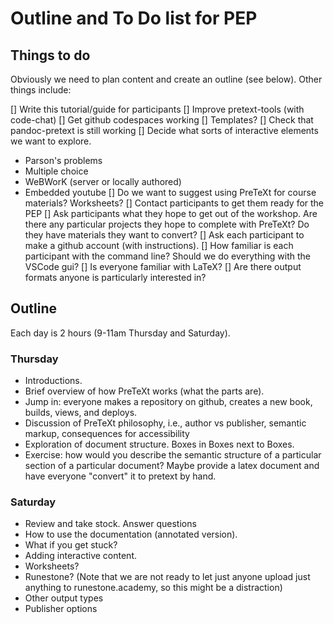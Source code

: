 # Outline and To Do list for PEP

## Things to do

Obviously we need to plan content and create an outline (see below).  Other things include:

[] Write this tutorial/guide for participants
[] Improve pretext-tools (with code-chat)
[] Get github codespaces working
  [] Templates?
[] Check that pandoc-pretext is still working
[] Decide what sorts of interactive elements we want to explore.
  - Parson's problems
  - Multiple choice
  - WeBWorK (server or locally authored)
  - Embedded youtube
[] Do we want to suggest using PreTeXt for course materials?  Worksheets?
[] Contact participants to get them ready for the PEP
  [] Ask participants what they hope to get out of the workshop.  Are there any particular projects they hope to complete with PreTeXt?  Do they have materials they want to convert?
  [] Ask each participant to make a github account (with instructions).
  [] How familiar is each participant with the command line?  Should we do everything with the VSCode gui?
  [] Is everyone familiar with LaTeX?
  [] Are there output formats anyone is particularly interested in?

## Outline

Each day is 2 hours (9-11am Thursday and Saturday).  

### Thursday

- Introductions.
- Brief overview of how PreTeXt works (what the parts are).
- Jump in: everyone makes a repository on github, creates a new book, builds, views, and deploys.
- Discussion of PreTeXt philosophy, i.e., author vs publisher, semantic markup, consequences for accessibility
- Exploration of document structure.  Boxes in Boxes next to Boxes.
- Exercise: how would you describe the semantic structure of a particular section of a particular document?  Maybe provide a latex document and have everyone "convert" it to pretext by hand.

### Saturday

- Review and take stock.  Answer questions
- How to use the documentation (annotated version).
- What if you get stuck?
- Adding interactive content.
- Worksheets?
- Runestone? (Note that we are not ready to let just anyone upload just anything to runestone.academy, so this might be a distraction)
- Other output types
- Publisher options
